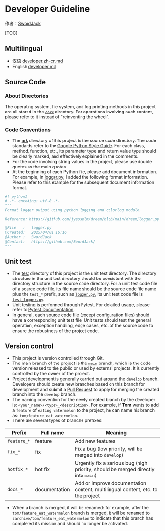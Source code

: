 # Developer Guideline

作者：[SwordJack](https://github.com/SwordJack)

[TOC]

## Multilingual

- 汉语 [developer.zh-cn.md](developer.zh-cn.md)
- English [developer.md](developer.md)

## Source Code

### About Directories

The operating system, file system, and log printing methods in this project are all stored in the [`core`](/ark/core/) directory. For operations involving such content, please refer to it instead of "reinventing the wheel".

### Code Conventions

- The [ark](/ark/) directory of this project is the source code directory. The code standards refer to the [Google Python Style Guide](https://google.github.io/styleguide/pyguide.html). For each class, method, function, etc., its parameter type and return value type should be clearly marked, and effectively explained in the comments.
- For the code involving string values ​​in the project, please use double quotes as the main quotes.
- At the beginning of each Python file, please add document information. For example, in [logger.py](/ark/core/logger.py), I added the following format information. Please refer to this example for the subsequent document information format.

```python
#! python3
# -*- encoding: utf-8 -*-
"""
Format logger output using python logging and colorlog module.

Reference: https://github.com/jyesselm/dreem/blob/main/dreem/logger.py

@File   :   logger.py
@Created:   2025/04/01 16:16
@Author :   SwordJack
@Contact:   https://github.com/SwordJack/
"""
```

## Unit test

- The [test](/test/) directory of this project is the unit test directory. The directory structure in the unit test directory should be consistent with the directory structure in the source code directory. For a unit test code file of a source code file, its file name should be the source code file name plus the `test_*` prefix, such as [`logger.py`](/ark/core/logger.py), its unit test code file is [`test_logger.py`](/test/core/test_logger.py).
- Unit testing is performed through Pytest. For detailed usage, please refer to [Pytest Documentation](https://docs.pytest.org/en/stable/).
- In general, each source code file (except configuration files) should have a corresponding unit test file. Unit tests should test the general operation, exception handling, edge cases, etc. of the source code to ensure the robustness of the project code.

## Version control

- This project is version controlled through Git.
- The main branch of the project is the [`main`](https://github.com/SwordJack/ARK/tree/main) branch, which is the code version released to the public or used by external projects. It is currently controlled by the owner of the project.
- Project development is generally carried out around the [`develop`](https://github.com/SwordJack/ARK/tree/develop) branch. Developers should create new branches based on this branch for development and submit a [Pull Request](https://github.com/SwordJack/ARK/pulls) to apply for merging the created branch into the `develop` branch.
- The naming convention for the newly created branch by the developer is: `<your_name>/<type>_<description>`. For example, if **Tom** wants to add a `feature` of `eating watermelon` to the project, he can name his branch as: `tom/feature_eat_watermelon`.
- There are several types of branche prefixes:

| Prefix      | Full name     | Meaning                                                                           |
| ----------- | ------------- | --------------------------------------------------------------------------------- |
| `feature_*` | feature       | Add new features                                                                  |
| `fix_*`     | fix           | Fix a bug (low priority, will be merged into `develop`)                           |
| `hotfix_*`  | hot fix       | Urgently fix a serious bug (high priority, should be merged directly into `main`) |
| `docs_*`    | documentation | Add or improve documentation content, multilingual content, etc. to the project   |

- When a branch is merged, it will be renamed: for example, after the `tom/feature_eat_watermelon` branch is merged, it will be renamed to `zarchive/tom/feature_eat_watermelon` to indicate that this branch has completed its mission and should no longer be activated.